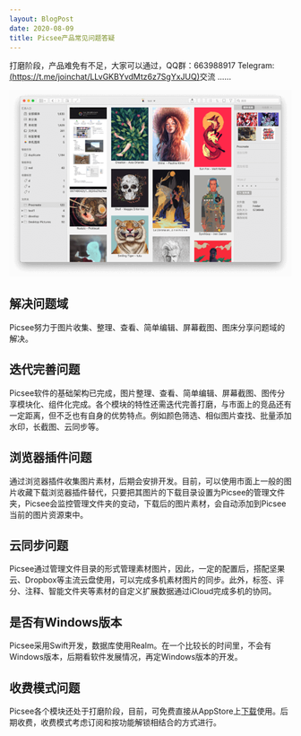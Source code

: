 ```yaml
---
layout: BlogPost
date: 2020-08-09
title: Picsee产品常见问题答疑
---
```


打磨阶段，产品难免有不足，大家可以通过，QQ群：663988917 Telegram: [(https://t.me/joinchat/LLvGKBYvdMtz6z7SgYxJUQ)](https://t.me/joinchat/LLvGKBYvdMtz6z7SgYxJUQ)交流 ...... <!-- more --> 

![landscape.png](./images/Picsee_answer/landscape.png)

## 解决问题域
Picsee努力于图片收集、整理、查看、简单编辑、屏幕截图、图床分享问题域的解决。

## 迭代完善问题
Picsee软件的基础架构已完成，图片整理、查看、简单编辑、屏幕截图、图传分享模块化、组件化完成。各个模块的特性还需迭代完善打磨，与市面上的竞品还有一定距离，但不乏也有自身的优势特点。例如颜色筛选、相似图片查找、批量添加水印，长截图、云同步等。

## 浏览器插件问题
通过浏览器插件收集图片素材，后期会安排开发。目前，可以使用市面上一般的图片收藏下载浏览器插件替代，只要把其图片的下载目录设置为Picsee的管理文件夹，Picsee会监控管理文件夹的变动，下载后的图片素材，会自动添加到Picsee当前的图片资源束中。

## 云同步问题
Picsee通过管理文件目录的形式管理素材图片，因此，一定的配置后，搭配坚果云、Dropbox等主流云盘使用，可以完成多机素材图片的同步。此外，标签、评分、注释、智能文件夹等素材的自定义扩展数据通过iCloud完成多机的协同。

## 是否有Windows版本
Picsee采用Swift开发，数据库使用Realm。在一个比较长的时间里，不会有Windows版本，后期看软件发展情况，再定Windows版本的开发。

## 收费模式问题
Picsee各个模块还处于打磨阶段，目前，可免费直接从AppStore上[下载](https://apps.apple.com/cn/app/picsee-%E7%9C%8B%E5%9B%BE-%E6%88%AA%E5%9B%BE/id1454805783?mt=12)使用。后期收费，收费模式考虑订阅和按功能解锁相结合的方式进行。





